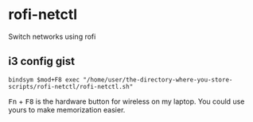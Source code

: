 # rofi-netctl
Switch networks using rofi

## i3 config gist
```
bindsym $mod+F8 exec "/home/user/the-directory-where-you-store-scripts/rofi-netctl/rofi-netctl.sh"
```

<kbd>Fn</kbd> + <kbd>F8</kbd> is the hardware button for wireless on my laptop. You could use yours to make memorization easier.
